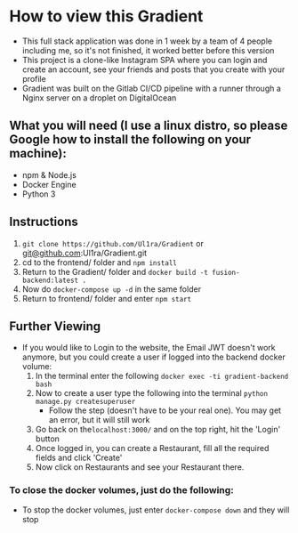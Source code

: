 # How to view this Gradient
* This full stack application was done in 1 week by a team of 4 people including me, so it's not finished, it worked better before this version
* This project is a clone-like Instagram SPA where you can login and create an account, see your friends and posts that you create with your profile
* Gradient was built on the Gitlab CI/CD pipeline with a runner through a Nginx server on a droplet on DigitalOcean


## What you will need (I use a linux distro, so please Google how to install the following on your machine):
- npm & Node.js
- Docker Engine
- Python 3

## Instructions
1. `git clone https://github.com/Ul1ra/Gradient` or git@github.com:Ul1ra/Gradient.git
2. cd to the frontend/ folder and `npm install`
3. Return to the Gradient/ folder and `docker build -t fusion-backend:latest .`
4. Now do `docker-compose up -d` in the same folder
5. Return to frontend/ folder and enter `npm start`

## Further Viewing
* If you would like to Login to the website, the Email JWT doesn't work anymore, but you could create a user if logged into the backend docker volume:
  1. In the terminal enter the following `docker exec -ti gradient-backend bash`
  2. Now to create a user type the following into the terminal `python manage.py createsuperuser`
      - Follow the step (doesn't have to be your real one). You may get an error, but it will still work
  3. Go back on the`localhost:3000/` and on the top right, hit the 'Login' button
  4. Once logged in, you can create a Restaurant, fill all the required fields and click 'Create' 
  5. Now click on Restaurants and see your Restaurant there.



### To close the docker volumes, just do the following:
* To stop the docker volumes, just enter `docker-compose down` and they will stop 
